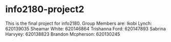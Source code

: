 # info2180-project2

This is the final project for info2180. 
Group Members are: 
Ikobi Lynch: 620139035
Sheamar White: 620146864
Trishanna Ford: 620147893
Sabrina Harvyey: 620138823 
Brandon Mcpherson: 620130245

